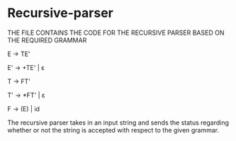 # Recursive-parser
THE FILE CONTAINS THE CODE FOR THE RECURSIVE PARSER BASED ON THE REQUIRED GRAMMAR

E -> TE'


E' -> +TE' | ε


T -> FT'


T' -> *FT' | ε


F -> (E) | id

The recursive parser takes in an input string and sends the status regarding whether or not the string is accepted with respect to the given grammar. 
